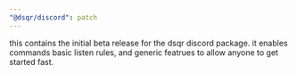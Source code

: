 ```yaml
---
"@dsqr/discord": patch
---
```


this contains the initial beta release for the dsqr discord package. it enables commands basic listen rules, and generic featrues to allow anyone to get started fast.
